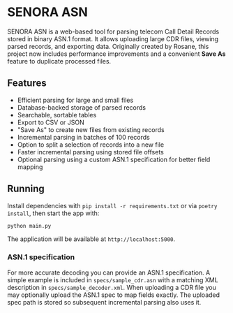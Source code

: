 # SENORA ASN

SENORA ASN is a web-based tool for parsing telecom Call Detail Records stored in binary ASN.1 format. It allows uploading large CDR files, viewing parsed records, and exporting data. Originally created by Rosane, this project now includes performance improvements and a convenient **Save As** feature to duplicate processed files.

## Features
- Efficient parsing for large and small files
- Database-backed storage of parsed records
- Searchable, sortable tables
- Export to CSV or JSON
- "Save As" to create new files from existing records
- Incremental parsing in batches of 100 records
- Option to split a selection of records into a new file
- Faster incremental parsing using stored file offsets
- Optional parsing using a custom ASN.1 specification for better field mapping

## Running
Install dependencies with `pip install -r requirements.txt` or via `poetry install`, then start the app with:

```bash
python main.py
```

The application will be available at `http://localhost:5000`.

### ASN.1 specification

For more accurate decoding you can provide an ASN.1 specification. A simple
example is included in `specs/sample_cdr.asn` with a matching XML description
in `specs/sample_decoder.xml`. When uploading a CDR file you may optionally
upload the ASN.1 spec to map fields exactly. The uploaded spec path is stored so
subsequent incremental parsing also uses it.
